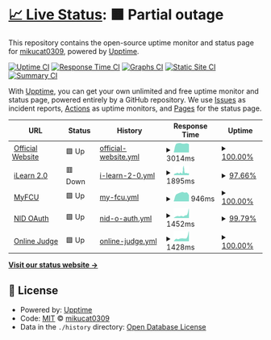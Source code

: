 # [📈 Live Status](https://status2.fcu.mikuc.at): <!--live status--> **🟧 Partial outage**

This repository contains the open-source uptime monitor and status page for [mikucat0309](https://status2.fcu.mikuc.at), powered by [Upptime](https://github.com/upptime/upptime).

[![Uptime CI](https://github.com/mikucat0309/upptime/workflows/Uptime%20CI/badge.svg)](https://github.com/mikucat0309/upptime/actions?query=workflow%3A%22Uptime+CI%22)
[![Response Time CI](https://github.com/mikucat0309/upptime/workflows/Response%20Time%20CI/badge.svg)](https://github.com/mikucat0309/upptime/actions?query=workflow%3A%22Response+Time+CI%22)
[![Graphs CI](https://github.com/mikucat0309/upptime/workflows/Graphs%20CI/badge.svg)](https://github.com/mikucat0309/upptime/actions?query=workflow%3A%22Graphs+CI%22)
[![Static Site CI](https://github.com/mikucat0309/upptime/workflows/Static%20Site%20CI/badge.svg)](https://github.com/mikucat0309/upptime/actions?query=workflow%3A%22Static+Site+CI%22)
[![Summary CI](https://github.com/mikucat0309/upptime/workflows/Summary%20CI/badge.svg)](https://github.com/mikucat0309/upptime/actions?query=workflow%3A%22Summary+CI%22)

With [Upptime](https://upptime.js.org), you can get your own unlimited and free uptime monitor and status page, powered entirely by a GitHub repository. We use [Issues](https://github.com/mikucat0309/upptime/issues) as incident reports, [Actions](https://github.com/mikucat0309/upptime/actions) as uptime monitors, and [Pages](https://status2.fcu.mikuc.at) for the status page.

<!--start: status pages-->
<!-- This summary is generated by Upptime (https://github.com/upptime/upptime) -->
<!-- Do not edit this manually, your changes will be overwritten -->
<!-- prettier-ignore -->
| URL | Status | History | Response Time | Uptime |
| --- | ------ | ------- | ------------- | ------ |
| <img alt="" src="https://icons.duckduckgo.com/ip3/www.fcu.edu.tw.ico" height="13"> [Official Website](https://www.fcu.edu.tw/) | 🟩 Up | [official-website.yml](https://github.com/mikucat0309/upptime/commits/HEAD/history/official-website.yml) | <details><summary><img alt="Response time graph" src="./graphs/official-website/response-time-week.png" height="20"> 3014ms</summary><br><a href="https://status.fcu.mikuc.at/history/official-website"><img alt="Response time 3168" src="https://img.shields.io/endpoint?url=https%3A%2F%2Fraw.githubusercontent.com%2Fmikucat0309%2Fupptime%2FHEAD%2Fapi%2Fofficial-website%2Fresponse-time.json"></a><br><a href="https://status.fcu.mikuc.at/history/official-website"><img alt="24-hour response time 2846" src="https://img.shields.io/endpoint?url=https%3A%2F%2Fraw.githubusercontent.com%2Fmikucat0309%2Fupptime%2FHEAD%2Fapi%2Fofficial-website%2Fresponse-time-day.json"></a><br><a href="https://status.fcu.mikuc.at/history/official-website"><img alt="7-day response time 3014" src="https://img.shields.io/endpoint?url=https%3A%2F%2Fraw.githubusercontent.com%2Fmikucat0309%2Fupptime%2FHEAD%2Fapi%2Fofficial-website%2Fresponse-time-week.json"></a><br><a href="https://status.fcu.mikuc.at/history/official-website"><img alt="30-day response time 3168" src="https://img.shields.io/endpoint?url=https%3A%2F%2Fraw.githubusercontent.com%2Fmikucat0309%2Fupptime%2FHEAD%2Fapi%2Fofficial-website%2Fresponse-time-month.json"></a><br><a href="https://status.fcu.mikuc.at/history/official-website"><img alt="1-year response time 3168" src="https://img.shields.io/endpoint?url=https%3A%2F%2Fraw.githubusercontent.com%2Fmikucat0309%2Fupptime%2FHEAD%2Fapi%2Fofficial-website%2Fresponse-time-year.json"></a></details> | <details><summary><a href="https://status.fcu.mikuc.at/history/official-website">100.00%</a></summary><a href="https://status.fcu.mikuc.at/history/official-website"><img alt="All-time uptime 100.00%" src="https://img.shields.io/endpoint?url=https%3A%2F%2Fraw.githubusercontent.com%2Fmikucat0309%2Fupptime%2FHEAD%2Fapi%2Fofficial-website%2Fuptime.json"></a><br><a href="https://status.fcu.mikuc.at/history/official-website"><img alt="24-hour uptime 100.00%" src="https://img.shields.io/endpoint?url=https%3A%2F%2Fraw.githubusercontent.com%2Fmikucat0309%2Fupptime%2FHEAD%2Fapi%2Fofficial-website%2Fuptime-day.json"></a><br><a href="https://status.fcu.mikuc.at/history/official-website"><img alt="7-day uptime 100.00%" src="https://img.shields.io/endpoint?url=https%3A%2F%2Fraw.githubusercontent.com%2Fmikucat0309%2Fupptime%2FHEAD%2Fapi%2Fofficial-website%2Fuptime-week.json"></a><br><a href="https://status.fcu.mikuc.at/history/official-website"><img alt="30-day uptime 100.00%" src="https://img.shields.io/endpoint?url=https%3A%2F%2Fraw.githubusercontent.com%2Fmikucat0309%2Fupptime%2FHEAD%2Fapi%2Fofficial-website%2Fuptime-month.json"></a><br><a href="https://status.fcu.mikuc.at/history/official-website"><img alt="1-year uptime 100.00%" src="https://img.shields.io/endpoint?url=https%3A%2F%2Fraw.githubusercontent.com%2Fmikucat0309%2Fupptime%2FHEAD%2Fapi%2Fofficial-website%2Fuptime-year.json"></a></details>
| <img alt="" src="https://icons.duckduckgo.com/ip3/ilearn2.fcu.edu.tw.ico" height="13"> [iLearn 2.0](https://ilearn2.fcu.edu.tw/) | 🟥 Down | [i-learn-2-0.yml](https://github.com/mikucat0309/upptime/commits/HEAD/history/i-learn-2-0.yml) | <details><summary><img alt="Response time graph" src="./graphs/i-learn-2-0/response-time-week.png" height="20"> 1895ms</summary><br><a href="https://status.fcu.mikuc.at/history/i-learn-2-0"><img alt="Response time 2252" src="https://img.shields.io/endpoint?url=https%3A%2F%2Fraw.githubusercontent.com%2Fmikucat0309%2Fupptime%2FHEAD%2Fapi%2Fi-learn-2-0%2Fresponse-time.json"></a><br><a href="https://status.fcu.mikuc.at/history/i-learn-2-0"><img alt="24-hour response time 1382" src="https://img.shields.io/endpoint?url=https%3A%2F%2Fraw.githubusercontent.com%2Fmikucat0309%2Fupptime%2FHEAD%2Fapi%2Fi-learn-2-0%2Fresponse-time-day.json"></a><br><a href="https://status.fcu.mikuc.at/history/i-learn-2-0"><img alt="7-day response time 1895" src="https://img.shields.io/endpoint?url=https%3A%2F%2Fraw.githubusercontent.com%2Fmikucat0309%2Fupptime%2FHEAD%2Fapi%2Fi-learn-2-0%2Fresponse-time-week.json"></a><br><a href="https://status.fcu.mikuc.at/history/i-learn-2-0"><img alt="30-day response time 2252" src="https://img.shields.io/endpoint?url=https%3A%2F%2Fraw.githubusercontent.com%2Fmikucat0309%2Fupptime%2FHEAD%2Fapi%2Fi-learn-2-0%2Fresponse-time-month.json"></a><br><a href="https://status.fcu.mikuc.at/history/i-learn-2-0"><img alt="1-year response time 2252" src="https://img.shields.io/endpoint?url=https%3A%2F%2Fraw.githubusercontent.com%2Fmikucat0309%2Fupptime%2FHEAD%2Fapi%2Fi-learn-2-0%2Fresponse-time-year.json"></a></details> | <details><summary><a href="https://status.fcu.mikuc.at/history/i-learn-2-0">97.66%</a></summary><a href="https://status.fcu.mikuc.at/history/i-learn-2-0"><img alt="All-time uptime 97.61%" src="https://img.shields.io/endpoint?url=https%3A%2F%2Fraw.githubusercontent.com%2Fmikucat0309%2Fupptime%2FHEAD%2Fapi%2Fi-learn-2-0%2Fuptime.json"></a><br><a href="https://status.fcu.mikuc.at/history/i-learn-2-0"><img alt="24-hour uptime 97.36%" src="https://img.shields.io/endpoint?url=https%3A%2F%2Fraw.githubusercontent.com%2Fmikucat0309%2Fupptime%2FHEAD%2Fapi%2Fi-learn-2-0%2Fuptime-day.json"></a><br><a href="https://status.fcu.mikuc.at/history/i-learn-2-0"><img alt="7-day uptime 97.66%" src="https://img.shields.io/endpoint?url=https%3A%2F%2Fraw.githubusercontent.com%2Fmikucat0309%2Fupptime%2FHEAD%2Fapi%2Fi-learn-2-0%2Fuptime-week.json"></a><br><a href="https://status.fcu.mikuc.at/history/i-learn-2-0"><img alt="30-day uptime 97.61%" src="https://img.shields.io/endpoint?url=https%3A%2F%2Fraw.githubusercontent.com%2Fmikucat0309%2Fupptime%2FHEAD%2Fapi%2Fi-learn-2-0%2Fuptime-month.json"></a><br><a href="https://status.fcu.mikuc.at/history/i-learn-2-0"><img alt="1-year uptime 97.61%" src="https://img.shields.io/endpoint?url=https%3A%2F%2Fraw.githubusercontent.com%2Fmikucat0309%2Fupptime%2FHEAD%2Fapi%2Fi-learn-2-0%2Fuptime-year.json"></a></details>
| <img alt="" src="https://icons.duckduckgo.com/ip3/myfcu.fcu.edu.tw.ico" height="13"> [MyFCU](https://myfcu.fcu.edu.tw/) | 🟩 Up | [my-fcu.yml](https://github.com/mikucat0309/upptime/commits/HEAD/history/my-fcu.yml) | <details><summary><img alt="Response time graph" src="./graphs/my-fcu/response-time-week.png" height="20"> 946ms</summary><br><a href="https://status.fcu.mikuc.at/history/my-fcu"><img alt="Response time 910" src="https://img.shields.io/endpoint?url=https%3A%2F%2Fraw.githubusercontent.com%2Fmikucat0309%2Fupptime%2FHEAD%2Fapi%2Fmy-fcu%2Fresponse-time.json"></a><br><a href="https://status.fcu.mikuc.at/history/my-fcu"><img alt="24-hour response time 732" src="https://img.shields.io/endpoint?url=https%3A%2F%2Fraw.githubusercontent.com%2Fmikucat0309%2Fupptime%2FHEAD%2Fapi%2Fmy-fcu%2Fresponse-time-day.json"></a><br><a href="https://status.fcu.mikuc.at/history/my-fcu"><img alt="7-day response time 946" src="https://img.shields.io/endpoint?url=https%3A%2F%2Fraw.githubusercontent.com%2Fmikucat0309%2Fupptime%2FHEAD%2Fapi%2Fmy-fcu%2Fresponse-time-week.json"></a><br><a href="https://status.fcu.mikuc.at/history/my-fcu"><img alt="30-day response time 910" src="https://img.shields.io/endpoint?url=https%3A%2F%2Fraw.githubusercontent.com%2Fmikucat0309%2Fupptime%2FHEAD%2Fapi%2Fmy-fcu%2Fresponse-time-month.json"></a><br><a href="https://status.fcu.mikuc.at/history/my-fcu"><img alt="1-year response time 910" src="https://img.shields.io/endpoint?url=https%3A%2F%2Fraw.githubusercontent.com%2Fmikucat0309%2Fupptime%2FHEAD%2Fapi%2Fmy-fcu%2Fresponse-time-year.json"></a></details> | <details><summary><a href="https://status.fcu.mikuc.at/history/my-fcu">100.00%</a></summary><a href="https://status.fcu.mikuc.at/history/my-fcu"><img alt="All-time uptime 99.96%" src="https://img.shields.io/endpoint?url=https%3A%2F%2Fraw.githubusercontent.com%2Fmikucat0309%2Fupptime%2FHEAD%2Fapi%2Fmy-fcu%2Fuptime.json"></a><br><a href="https://status.fcu.mikuc.at/history/my-fcu"><img alt="24-hour uptime 100.00%" src="https://img.shields.io/endpoint?url=https%3A%2F%2Fraw.githubusercontent.com%2Fmikucat0309%2Fupptime%2FHEAD%2Fapi%2Fmy-fcu%2Fuptime-day.json"></a><br><a href="https://status.fcu.mikuc.at/history/my-fcu"><img alt="7-day uptime 100.00%" src="https://img.shields.io/endpoint?url=https%3A%2F%2Fraw.githubusercontent.com%2Fmikucat0309%2Fupptime%2FHEAD%2Fapi%2Fmy-fcu%2Fuptime-week.json"></a><br><a href="https://status.fcu.mikuc.at/history/my-fcu"><img alt="30-day uptime 99.96%" src="https://img.shields.io/endpoint?url=https%3A%2F%2Fraw.githubusercontent.com%2Fmikucat0309%2Fupptime%2FHEAD%2Fapi%2Fmy-fcu%2Fuptime-month.json"></a><br><a href="https://status.fcu.mikuc.at/history/my-fcu"><img alt="1-year uptime 99.96%" src="https://img.shields.io/endpoint?url=https%3A%2F%2Fraw.githubusercontent.com%2Fmikucat0309%2Fupptime%2FHEAD%2Fapi%2Fmy-fcu%2Fuptime-year.json"></a></details>
| <img alt="" src="https://icons.duckduckgo.com/ip3/opendata.fcu.edu.tw.ico" height="13"> [NID OAuth](https://opendata.fcu.edu.tw/) | 🟩 Up | [nid-o-auth.yml](https://github.com/mikucat0309/upptime/commits/HEAD/history/nid-o-auth.yml) | <details><summary><img alt="Response time graph" src="./graphs/nid-o-auth/response-time-week.png" height="20"> 1452ms</summary><br><a href="https://status.fcu.mikuc.at/history/nid-o-auth"><img alt="Response time 1101" src="https://img.shields.io/endpoint?url=https%3A%2F%2Fraw.githubusercontent.com%2Fmikucat0309%2Fupptime%2FHEAD%2Fapi%2Fnid-o-auth%2Fresponse-time.json"></a><br><a href="https://status.fcu.mikuc.at/history/nid-o-auth"><img alt="24-hour response time 4704" src="https://img.shields.io/endpoint?url=https%3A%2F%2Fraw.githubusercontent.com%2Fmikucat0309%2Fupptime%2FHEAD%2Fapi%2Fnid-o-auth%2Fresponse-time-day.json"></a><br><a href="https://status.fcu.mikuc.at/history/nid-o-auth"><img alt="7-day response time 1452" src="https://img.shields.io/endpoint?url=https%3A%2F%2Fraw.githubusercontent.com%2Fmikucat0309%2Fupptime%2FHEAD%2Fapi%2Fnid-o-auth%2Fresponse-time-week.json"></a><br><a href="https://status.fcu.mikuc.at/history/nid-o-auth"><img alt="30-day response time 1101" src="https://img.shields.io/endpoint?url=https%3A%2F%2Fraw.githubusercontent.com%2Fmikucat0309%2Fupptime%2FHEAD%2Fapi%2Fnid-o-auth%2Fresponse-time-month.json"></a><br><a href="https://status.fcu.mikuc.at/history/nid-o-auth"><img alt="1-year response time 1101" src="https://img.shields.io/endpoint?url=https%3A%2F%2Fraw.githubusercontent.com%2Fmikucat0309%2Fupptime%2FHEAD%2Fapi%2Fnid-o-auth%2Fresponse-time-year.json"></a></details> | <details><summary><a href="https://status.fcu.mikuc.at/history/nid-o-auth">99.79%</a></summary><a href="https://status.fcu.mikuc.at/history/nid-o-auth"><img alt="All-time uptime 99.89%" src="https://img.shields.io/endpoint?url=https%3A%2F%2Fraw.githubusercontent.com%2Fmikucat0309%2Fupptime%2FHEAD%2Fapi%2Fnid-o-auth%2Fuptime.json"></a><br><a href="https://status.fcu.mikuc.at/history/nid-o-auth"><img alt="24-hour uptime 100.00%" src="https://img.shields.io/endpoint?url=https%3A%2F%2Fraw.githubusercontent.com%2Fmikucat0309%2Fupptime%2FHEAD%2Fapi%2Fnid-o-auth%2Fuptime-day.json"></a><br><a href="https://status.fcu.mikuc.at/history/nid-o-auth"><img alt="7-day uptime 99.79%" src="https://img.shields.io/endpoint?url=https%3A%2F%2Fraw.githubusercontent.com%2Fmikucat0309%2Fupptime%2FHEAD%2Fapi%2Fnid-o-auth%2Fuptime-week.json"></a><br><a href="https://status.fcu.mikuc.at/history/nid-o-auth"><img alt="30-day uptime 99.89%" src="https://img.shields.io/endpoint?url=https%3A%2F%2Fraw.githubusercontent.com%2Fmikucat0309%2Fupptime%2FHEAD%2Fapi%2Fnid-o-auth%2Fuptime-month.json"></a><br><a href="https://status.fcu.mikuc.at/history/nid-o-auth"><img alt="1-year uptime 99.89%" src="https://img.shields.io/endpoint?url=https%3A%2F%2Fraw.githubusercontent.com%2Fmikucat0309%2Fupptime%2FHEAD%2Fapi%2Fnid-o-auth%2Fuptime-year.json"></a></details>
| <img alt="" src="https://icons.duckduckgo.com/ip3/oj.fcu.edu.tw.ico" height="13"> [Online Judge](https://oj.fcu.edu.tw/) | 🟩 Up | [online-judge.yml](https://github.com/mikucat0309/upptime/commits/HEAD/history/online-judge.yml) | <details><summary><img alt="Response time graph" src="./graphs/online-judge/response-time-week.png" height="20"> 1428ms</summary><br><a href="https://status.fcu.mikuc.at/history/online-judge"><img alt="Response time 1080" src="https://img.shields.io/endpoint?url=https%3A%2F%2Fraw.githubusercontent.com%2Fmikucat0309%2Fupptime%2FHEAD%2Fapi%2Fonline-judge%2Fresponse-time.json"></a><br><a href="https://status.fcu.mikuc.at/history/online-judge"><img alt="24-hour response time 3975" src="https://img.shields.io/endpoint?url=https%3A%2F%2Fraw.githubusercontent.com%2Fmikucat0309%2Fupptime%2FHEAD%2Fapi%2Fonline-judge%2Fresponse-time-day.json"></a><br><a href="https://status.fcu.mikuc.at/history/online-judge"><img alt="7-day response time 1428" src="https://img.shields.io/endpoint?url=https%3A%2F%2Fraw.githubusercontent.com%2Fmikucat0309%2Fupptime%2FHEAD%2Fapi%2Fonline-judge%2Fresponse-time-week.json"></a><br><a href="https://status.fcu.mikuc.at/history/online-judge"><img alt="30-day response time 1080" src="https://img.shields.io/endpoint?url=https%3A%2F%2Fraw.githubusercontent.com%2Fmikucat0309%2Fupptime%2FHEAD%2Fapi%2Fonline-judge%2Fresponse-time-month.json"></a><br><a href="https://status.fcu.mikuc.at/history/online-judge"><img alt="1-year response time 1080" src="https://img.shields.io/endpoint?url=https%3A%2F%2Fraw.githubusercontent.com%2Fmikucat0309%2Fupptime%2FHEAD%2Fapi%2Fonline-judge%2Fresponse-time-year.json"></a></details> | <details><summary><a href="https://status.fcu.mikuc.at/history/online-judge">100.00%</a></summary><a href="https://status.fcu.mikuc.at/history/online-judge"><img alt="All-time uptime 99.97%" src="https://img.shields.io/endpoint?url=https%3A%2F%2Fraw.githubusercontent.com%2Fmikucat0309%2Fupptime%2FHEAD%2Fapi%2Fonline-judge%2Fuptime.json"></a><br><a href="https://status.fcu.mikuc.at/history/online-judge"><img alt="24-hour uptime 100.00%" src="https://img.shields.io/endpoint?url=https%3A%2F%2Fraw.githubusercontent.com%2Fmikucat0309%2Fupptime%2FHEAD%2Fapi%2Fonline-judge%2Fuptime-day.json"></a><br><a href="https://status.fcu.mikuc.at/history/online-judge"><img alt="7-day uptime 100.00%" src="https://img.shields.io/endpoint?url=https%3A%2F%2Fraw.githubusercontent.com%2Fmikucat0309%2Fupptime%2FHEAD%2Fapi%2Fonline-judge%2Fuptime-week.json"></a><br><a href="https://status.fcu.mikuc.at/history/online-judge"><img alt="30-day uptime 99.97%" src="https://img.shields.io/endpoint?url=https%3A%2F%2Fraw.githubusercontent.com%2Fmikucat0309%2Fupptime%2FHEAD%2Fapi%2Fonline-judge%2Fuptime-month.json"></a><br><a href="https://status.fcu.mikuc.at/history/online-judge"><img alt="1-year uptime 99.97%" src="https://img.shields.io/endpoint?url=https%3A%2F%2Fraw.githubusercontent.com%2Fmikucat0309%2Fupptime%2FHEAD%2Fapi%2Fonline-judge%2Fuptime-year.json"></a></details>

<!--end: status pages-->

[**Visit our status website →**](https://status2.fcu.mikuc.at)

## 📄 License

- Powered by: [Upptime](https://github.com/upptime/upptime)
- Code: [MIT](./LICENSE) © [mikucat0309](https://status2.fcu.mikuc.at)
- Data in the `./history` directory: [Open Database License](https://opendatacommons.org/licenses/odbl/1-0/)

